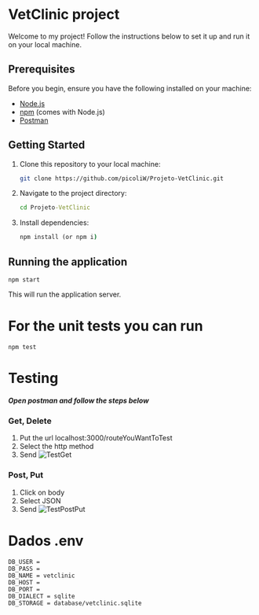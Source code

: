 # VetClinic project

Welcome to my project! Follow the instructions below to set it up and run it on your local machine.

## Prerequisites

Before you begin, ensure you have the following installed on your machine:

- [Node.js](https://nodejs.org/)
- [npm](https://www.npmjs.com/) (comes with Node.js)
- [Postman](https://www.postman.com)

## Getting Started

1. Clone this repository to your local machine:
   ```bash
   git clone https://github.com/picoliW/Projeto-VetClinic.git
   ```
2. Navigate to the project directory:
   ```cmd
   cd Projeto-VetClinic
   ```
3. Install dependencies:
   ```cmd
   npm install (or npm i)
   ```

## Running the application

    npm start

This will run the application server.

# For the unit tests you can run

    npm test

# Testing

##### Open postman and follow the steps below

### Get, Delete

1. Put the url localhost:3000/routeYouWantToTest
2. Select the http method
3. Send
   ![TestGet](https://i.imgur.com/K5lmlcB.png)

### Post, Put

1. Click on body
2. Select JSON
3. Send
   ![TestPostPut](https://i.imgur.com/ILy6an4.png)

# Dados .env

    DB_USER =
    DB_PASS =
    DB_NAME = vetclinic
    DB_HOST =
    DB_PORT =
    DB_DIALECT = sqlite
    DB_STORAGE = database/vetclinic.sqlite
